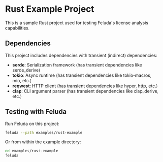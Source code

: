 # Rust Example Project

This is a sample Rust project used for testing Feluda's license analysis capabilities.

## Dependencies

This project includes dependencies with transient (indirect) dependencies:
- **serde**: Serialization framework (has transient dependencies like serde_derive)
- **tokio**: Async runtime (has transient dependencies like tokio-macros, mio, etc.)
- **reqwest**: HTTP client (has transient dependencies like hyper, http, etc.)
- **clap**: CLI argument parser (has transient dependencies like clap_derive, etc.)

## Testing with Feluda

Run Feluda on this project:

```sh
feluda --path examples/rust-example
```

Or from within the example directory:

```sh
cd examples/rust-example
feluda
```
